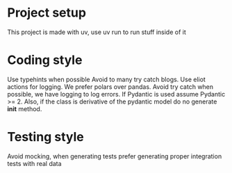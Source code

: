 # Project setup

This project is made with uv, use uv run to run stuff inside of it

# Coding style

Use typehints when possible
Avoid to many try catch blogs.
Use eliot actions for logging.
We prefer polars over pandas.
Avoid try catch when possible, we have logging to log errors.
If Pydantic is used assume Pydantic >= 2. Also, if the class is derivative of the pydantic model do no generate __init__ method.

# Testing style

Avoid mocking, when generating tests prefer generating proper integration tests with real data